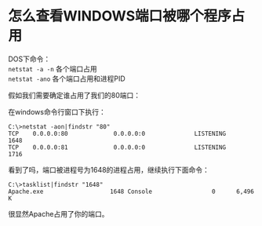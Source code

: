 # 怎么查看WINDOWS端口被哪个程序占用

DOS下命令：  
`netstat -a -n`  各个端口占用  
`netstat -ano`   各个端口占用和进程PID  
  
  

假如我们需要确定谁占用了我们的80端口：  

在windows命令行窗口下执行：
```CMD
C:\>netstat -aon|findstr "80"
TCP    0.0.0.0:80             0.0.0.0:0              LISTENING       1648
TCP    0.0.0.0:81             0.0.0.0:0              LISTENING       1716
```
看到了吗，端口被进程号为1648的进程占用，继续执行下面命令：
```CMD
C:\>tasklist|findstr "1648"
Apache.exe                   1648 Console                 0      6,496 K
```
很显然Apache占用了你的端口。
